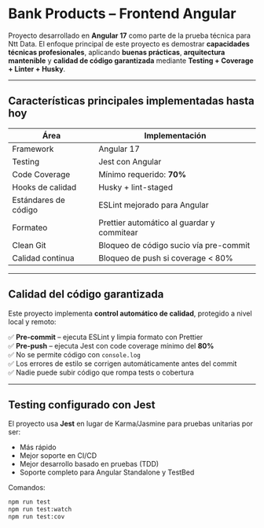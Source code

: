# Bank Products – Frontend Angular

Proyecto desarrollado en **Angular 17** como parte de la prueba técnica para Ntt Data. El enfoque principal de este proyecto es demostrar **capacidades técnicas profesionales**, aplicando **buenas prácticas**, **arquitectura mantenible** y **calidad de código garantizada** mediante **Testing + Coverage + Linter + Husky**.

---

## Características principales implementadas hasta hoy

| Área                 | Implementación                             |
| -------------------- | ------------------------------------------ |
| Framework            | Angular 17                                 |
| Testing              | Jest con Angular                           |
| Code Coverage        | Mínimo requerido: **70%**                  |
| Hooks de calidad     | Husky + lint-staged                        |
| Estándares de código | ESLint mejorado para Angular               |
| Formateo             | Prettier automático al guardar y commitear |
| Clean Git            | Bloqueo de código sucio vía pre-commit     |
| Calidad continua     | Bloqueo de push si coverage < 80%          |

---

## Calidad del código garantizada

Este proyecto implementa **control automático de calidad**, protegido a nivel local y remoto:

✅ **Pre-commit** – ejecuta ESLint y limpia formato con Prettier  
✅ **Pre-push** – ejecuta Jest con code coverage mínimo del **80%**  
✅ No se permite código con `console.log`  
✅ Los errores de estilo se corrigen automáticamente antes del commit  
✅ Nadie puede subir código que rompa tests o cobertura

---

## Testing configurado con Jest

El proyecto usa **Jest** en lugar de Karma/Jasmine para pruebas unitarias por ser:

- Más rápido
- Mejor soporte en CI/CD
- Mejor desarrollo basado en pruebas (TDD)
- Soporte completo para Angular Standalone y TestBed

Comandos:

```bash
npm run test
npm run test:watch
npm run test:cov
```
